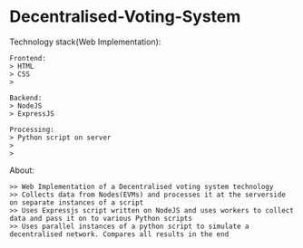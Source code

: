 # Decentralised-Voting-System

Technology stack(Web Implementation):

    Frontend:
    > HTML
    > CSS
    >

    Backend:
    > NodeJS
    > ExpressJS

    Processing:
    > Python script on server
    >  
    > 

About:

    >> Web Implementation of a Decentralised voting system technology
    >> Collects data from Nodes(EVMs) and processes it at the serverside on separate instances of a script
    >> Uses Expressjs script written on NodeJS and uses workers to collect data and pass it on to various Python scripts
    >> Uses parallel instances of a python script to simulate a decentralised network. Compares all results in the end  